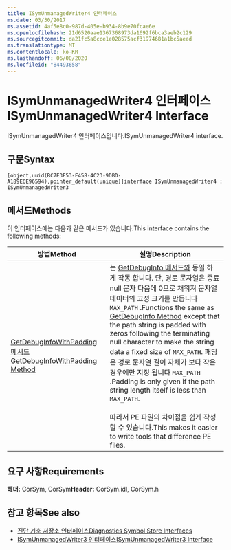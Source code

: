 ```yaml
---
title: ISymUnmanagedWriter4 인터페이스
ms.date: 03/30/2017
ms.assetid: 4af5e8c0-987d-405e-b934-8b9e70fcae6e
ms.openlocfilehash: 21d6520aae1367368973da1692f6bca3aeb2c129
ms.sourcegitcommit: da21fc5a8cce1e028575acf31974681a1bc5aeed
ms.translationtype: MT
ms.contentlocale: ko-KR
ms.lasthandoff: 06/08/2020
ms.locfileid: "84493658"
---
```

# <a name="isymunmanagedwriter4-interface"></a><span data-ttu-id="28774-102">ISymUnmanagedWriter4 인터페이스</span><span class="sxs-lookup"><span data-stu-id="28774-102">ISymUnmanagedWriter4 Interface</span></span>
<span data-ttu-id="28774-103">ISymUnmanagedWriter4 인터페이스입니다.</span><span class="sxs-lookup"><span data-stu-id="28774-103">ISymUnmanagedWriter4 interface.</span></span>  
  
## <a name="syntax"></a><span data-ttu-id="28774-104">구문</span><span class="sxs-lookup"><span data-stu-id="28774-104">Syntax</span></span>  
  
```idl  
[object,uuid(BC7E3F53-F458-4C23-9DBD-A189E6E96594),pointer_default(unique)]interface ISymUnmanagedWriter4 : ISymUnmanagedWriter3  
```  
  
## <a name="methods"></a><span data-ttu-id="28774-105">메서드</span><span class="sxs-lookup"><span data-stu-id="28774-105">Methods</span></span>  
 <span data-ttu-id="28774-106">이 인터페이스에는 다음과 같은 메서드가 있습니다.</span><span class="sxs-lookup"><span data-stu-id="28774-106">This interface contains the following methods:</span></span>  
  
|<span data-ttu-id="28774-107">방법</span><span class="sxs-lookup"><span data-stu-id="28774-107">Method</span></span>|<span data-ttu-id="28774-108">설명</span><span class="sxs-lookup"><span data-stu-id="28774-108">Description</span></span>|  
|------------|-----------------|  
|[<span data-ttu-id="28774-109">GetDebugInfoWithPadding 메서드</span><span class="sxs-lookup"><span data-stu-id="28774-109">GetDebugInfoWithPadding Method</span></span>](isymunmanagedwriter4-getdebuginfowithpadding-method.md)|<span data-ttu-id="28774-110">는 [GetDebugInfo 메서드와](isymunmanagedwriter-getdebuginfo-method.md) 동일 하 게 작동 합니다. 단, 경로 문자열은 종료 null 문자 다음에 0으로 채워져 문자열 데이터의 고정 크기를 만듭니다 `MAX_PATH` .</span><span class="sxs-lookup"><span data-stu-id="28774-110">Functions the same as [GetDebugInfo Method](isymunmanagedwriter-getdebuginfo-method.md) except that the path string is padded with zeros following the terminating null character to make the string data a fixed size of `MAX_PATH`.</span></span> <span data-ttu-id="28774-111">패딩은 경로 문자열 길이 자체가 보다 작은 경우에만 지정 됩니다 `MAX_PATH` .</span><span class="sxs-lookup"><span data-stu-id="28774-111">Padding is only given if the path string length itself is less than `MAX_PATH`.</span></span><br /><br /> <span data-ttu-id="28774-112">따라서 PE 파일의 차이점을 쉽게 작성할 수 있습니다.</span><span class="sxs-lookup"><span data-stu-id="28774-112">This makes it easier to write tools that difference PE files.</span></span>|  
  
## <a name="requirements"></a><span data-ttu-id="28774-113">요구 사항</span><span class="sxs-lookup"><span data-stu-id="28774-113">Requirements</span></span>  
 <span data-ttu-id="28774-114">**헤더:** CorSym, CorSym</span><span class="sxs-lookup"><span data-stu-id="28774-114">**Header:** CorSym.idl, CorSym.h</span></span>  
  
## <a name="see-also"></a><span data-ttu-id="28774-115">참고 항목</span><span class="sxs-lookup"><span data-stu-id="28774-115">See also</span></span>

- [<span data-ttu-id="28774-116">진단 기호 저장소 인터페이스</span><span class="sxs-lookup"><span data-stu-id="28774-116">Diagnostics Symbol Store Interfaces</span></span>](diagnostics-symbol-store-interfaces.md)
- [<span data-ttu-id="28774-117">ISymUnmanagedWriter3 인터페이스</span><span class="sxs-lookup"><span data-stu-id="28774-117">ISymUnmanagedWriter3 Interface</span></span>](isymunmanagedwriter3-interface.md)
